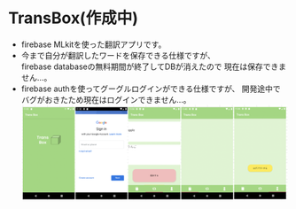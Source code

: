 # TransBox(作成中)  

- firebase MLkitを使った翻訳アプリです。  
- 今まで自分が翻訳したワードを保存できる仕様ですが、  
firebase databaseの無料期間が終了してDBが消えたので
現在は保存できません…。
- firebase authを使ってグーグルログインができる仕様ですが、
開発途中でバグがおきたため現在はログインできません…。
![TRANSBOX](contents/TRANSBOX.png)